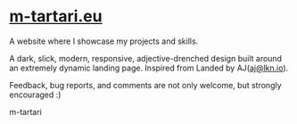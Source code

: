 # [m-tartari.eu](https://m-tartari.eu/)

A website where I showcase my projects and skills.

A dark, slick, modern, responsive, adjective-drenched design built around an extremely dynamic landing page. Inspired from Landed by AJ(aj@lkn.io).

Feedback, bug reports, and comments are not only welcome, but strongly encouraged :)

m-tartari
